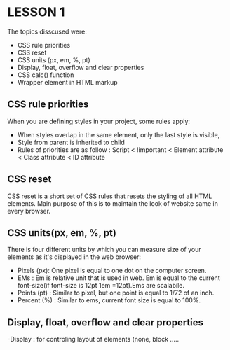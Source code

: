 LESSON 1
========

The topics disscused were:
- CSS rule priorities
- CSS reset
- CSS units (px, em, %, pt)
- Display, float, overflow and clear properties
- CSS calc() function
- Wrapper element in HTML markup

CSS rule priorities
-------------------

When you are defining styles in your project, some rules apply:
- When styles overlap in the same element, only the last style is visible,
- Style from parent is inherited to child
- Rules of priorities are as follow : Script < !important < Element attribute < Class attribute < ID attribute

CSS reset
---------

CSS reset is a short set of CSS rules that resets the styling of all HTML elements. Main purpose of this is to maintain the look of website same in every browser.

CSS units(px, em, %, pt)
------------------------

There is four different units by which you can measure size of your elements as it's displayed in the web browser:

- Pixels (px): One pixel is equal to one dot on the computer screen.
- EMs : Em is relative unit that is used in web. Em is equal to the current font-size(if font-size is 12pt 1em =12pt).Ems are scalabile.
- Points (pt) : Similar to pixel, but one point is equal to 1/72 of an inch.
- Percent (%) : Similar to ems, current font size is equal to 100%.

Display, float, overflow and clear properties
---------------------------------------------

-Display : for controling layout of elements (none, block .....


 